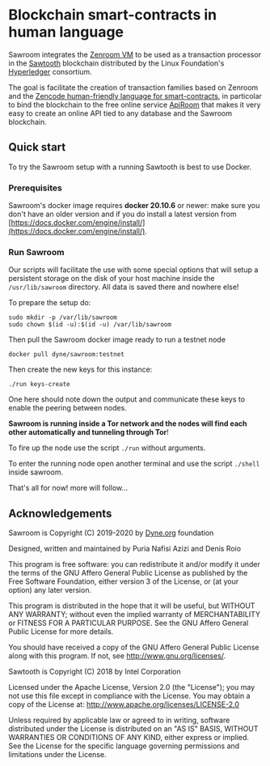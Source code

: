 # Blockchain smart-contracts in human language

Sawroom integrates the [Zenroom VM](https://zenroom.org) to be used as a transaction processor in the [Sawtooth](https://sawtooth.hyperledger.org/) blockchain distributed by the Linux Foundation's [Hyperledger](https://www.hyperledger.org/) consortium.

The goal is facilitate the creation of transaction families based on Zenroom and the [Zencode human-friendly language for smart-contracts](https://decodeproject.eu/blog/smart-contracts-english-speaker), in particolar to bind the blockchain to the free online service [ApiRoom](https://apiroom.net) that makes it very easy to create an online API tied to any database and the Sawroom blockchain.

## Quick start

To try the Sawroom setup with a running Sawtooth is best to use Docker.

### Prerequisites

Sawroom's docker image requires **docker 20.10.6** or newer: make sure you don't have an older version and if you do install a latest version from [https://docs.docker.com/engine/install/](https://docs.docker.com/engine/install/).

### Run Sawroom

Our scripts will facilitate the use with some special options that
will setup a persistent storage on the disk of your host machine
inside the `/usr/lib/sawroom` directory. All data is saved there and
nowhere else!

To prepare the setup do:

```
sudo mkdir -p /var/lib/sawroom
sudo chown $(id -u):$(id -u) /var/lib/sawroom
```

Then pull the Sawroom docker image ready to run a testnet node

```
docker pull dyne/sawroom:testnet
```

Then create the new keys for this instance:

```
./run keys-create
```

One here should note down the output and communicate these keys to
enable the peering between nodes.

**Sawroom is running inside a Tor network and the nodes will find each
other automatically and tunneling through Tor**!

To fire up the node use the script `./run` without arguments.

To enter the running node open another terminal and use the script `./shell` inside sawroom.


That's all for now! more will follow...

## Acknowledgements

Sawroom is Copyright (C) 2019-2020 by [Dyne.org](https://www.dyne.org) foundation

Designed, written and maintained by Puria Nafisi Azizi and Denis Roio
    
This program is free software: you can redistribute it and/or modify
it under the terms of the GNU Affero General Public License as
published by the Free Software Foundation, either version 3 of the
License, or (at your option) any later version.
    
This program is distributed in the hope that it will be useful, but
WITHOUT ANY WARRANTY; without even the implied warranty of
MERCHANTABILITY or FITNESS FOR A PARTICULAR PURPOSE.  See the GNU
Affero General Public License for more details.
    
You should have received a copy of the GNU Affero General Public License along with this program.  If not, see <http://www.gnu.org/licenses/>.

Sawtooth is Copyright (C) 2018 by Intel Corporation

Licensed under the Apache License, Version 2.0 (the "License"); you
may not use this file except in compliance with the License. You may
obtain a copy of the License at:
http://www.apache.org/licenses/LICENSE-2.0

Unless required by applicable law or agreed to in writing, software
distributed under the License is distributed on an "AS IS" BASIS,
WITHOUT WARRANTIES OR CONDITIONS OF ANY KIND, either express or
implied.  See the License for the specific language governing
permissions and limitations under the License.
